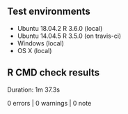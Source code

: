 ## Test environments
* Ubuntu 18.04.2 R 3.6.0 (local) 
* Ubuntu 14.04.5 R 3.5.0 (on travis-ci) 
* Windows                (local)
* OS X                   (local)

## R CMD check results
Duration: 1m 37.3s

0 errors | 0 warnings | 0 note